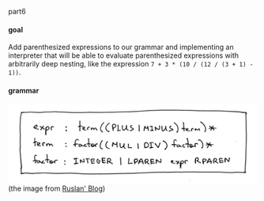 part6  

#### goal
Add parenthesized expressions to our grammar and implementing an interpreter that will be able to evaluate parenthesized expressions with arbitrarily deep nesting, like the expression `7 + 3 * (10 / (12 / (3 + 1) - 1))`.  


#### grammar
![grammar](https://github.com/wuare/simple-interpreter-tutorial/blob/master/part6/images/lsbasi_part6_grammar.png)  
(the image from [Ruslan' Blog](https://ruslanspivak.com/lsbasi-part6/))  

